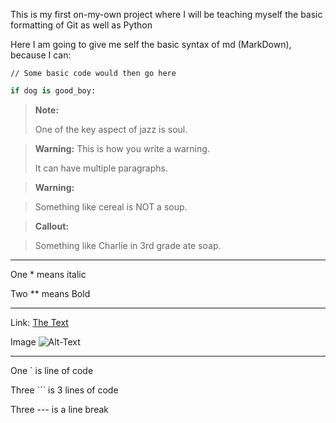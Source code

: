 This is my first on-my-own project where I will be teaching myself the basic 
formatting of Git as well as Python

Here I am going to give me self the basic syntax of md (MarkDown), because I can:

``` This is where a comment would go
// Some basic code would then go here
```

```python
if dog is good_boy:
```

>**Note:** 
>
>One of the key aspect of jazz is soul.


> **Warning:** This is how you write a warning.
>
> It can have multiple paragraphs.

> **Warning:**

> Something like cereal is NOT a soup.


> **Callout:**

> Something like Charlie in 3rd grade ate soap.


---
One * means italic

Two ** means Bold

---
Link: [The Text](http://google.com)

Image ![Alt-Text](jpg)

---
One ` is line of code

Three ``` is 3 lines of code

Three --- is a line break

